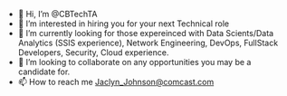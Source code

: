 - 👋 Hi, I’m @CBTechTA
- 👀 I’m interested in hiring you for your next Technical role 
- 🌱 I’m currently looking for those expereinced with Data Scients/Data Analytics (SSIS experience), Network Engineering, DevOps, FullStack Developers, Security, Cloud experience.
- 💞️ I’m looking to collaborate on any opportunities you may be a candidate for.
- 📫 How to reach me Jaclyn_Johnson@comcast.com

<!---
CBTechTA/CBTechTA is a ✨ special ✨ repository because its `README.md` (this file) appears on your GitHub profile.
You can click the Preview link to take a look at your changes.
--->

